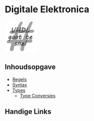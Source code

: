 # Digitale Elektronica
<img src="media/vhdl.png" width="100px"/>

## Inhoudsopgave
* [Regels](Regels)
* [Syntax]()
* [Types]()
    * [Type Conversies]()

## Handige Links